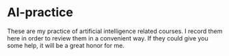 # AI-practice
These are my practice of artificial intelligence related courses. I record them here in order to review them in a convenient way. If they could give you some help, it will be a great honor for me.
